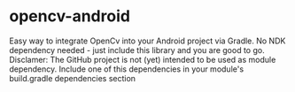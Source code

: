 # opencv-android
Easy way to integrate OpenCv into your Android project via Gradle. No NDK dependency needed - just include this library and you are good to go.  Disclamer: The GitHub project is not (yet) intended to be used as module dependency. Include one of this dependencies in your module's build.gradle dependencies section
